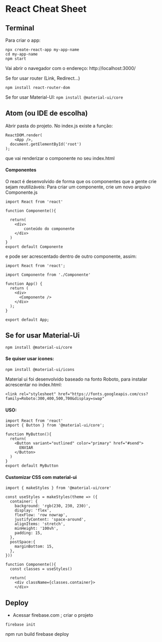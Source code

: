# React Cheat Sheet

## Terminal

Para criar o app:
```
npx create-react-app my-app-name
cd my-app-name
npm start
```
Vai abrir o navegador com o endereço: http://localhost:3000/

Se for usar router (Link, Redirect...)
```
npm install react-router-dom
```

Se for usar Material-UI: 
```npm install @material-ui/core```



## Atom (ou IDE de escolha)

Abrir pasta do projeto.
No index.js existe a função:
```
ReactDOM.render(
    <App />,
  document.getElementById('root')
);
```
que vai renderizar o componente <App /> no seu index.html

#### Componentes
O react é desenvolvido de forma que os componentes que a gente crie sejam reutilizáveis:
Para criar um componente, crie um novo arquivo Componente.js
```
import React from 'react'

function Componente(){

  return(
    <div>
        conteúdo do componente
    </div>
  )
}
export default Componente
```
e pode ser acrescentado dentro de outro componente, assim:

```
import React from 'react';

import Componente from './Componente'

function App() {
  return (
    <div>
      <Componente />
    </div>
  );
}

export default App;
```


## Se for usar Material-Ui
```
npm install @material-ui/core
```
#### Se quiser usar ícones:
```
npm install @material-ui/icons
```
Material ui foi desenvolvido baseado na fonto Roboto, para instalar acrescentar no index.html:
```
<link rel="stylesheet" href="https://fonts.googleapis.com/css?family=Roboto:300,400,500,700&display=swap" 
```

#### USO:
```
import React from 'react'
import { Button } from '@material-ui/core';

function MyButton(){
  return(
    <Button variant="outlined" color="primary" href="#send">
      ENVIAR
    </Button>
  ) 
}
export default MyButton
```

#### Customizar CSS com material-ui
```
import { makeStyles } from '@material-ui/core'

const useStyles = makeStyles(theme => ({
  container: {
    background: 'rgb(230, 230, 230)',
    display: 'flex',
    flexFlow: 'row nowrap',
    justifyContent: 'space-around',
    alignItems: 'stretch',
    minHeight: '100vh',
    padding: 15,
  },
  postSpace:{
    marginBottom: 15,
  },
}))

function Componente(){
  const classes = useStyles()

  return(
    <div className={classes.container}>
    </div>
```



## Deploy

- Acessar firebase.com ; criar o projeto
```
firebase init

```
npm run build
firebase deploy
```
